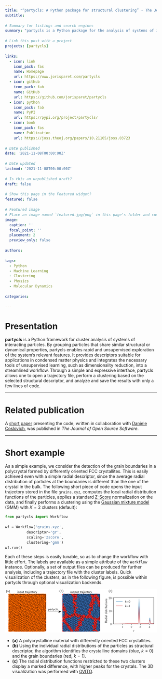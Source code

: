 ```yaml
---
title: "“partycls: A Python package for structural clustering” - The Journal of Open Source Software"
subtitle: 

# Summary for listings and search engines
summary: "partycls is a Python package for the analysis of systems of interacting particles using unsupervised machine learning methods. A paper on the code, written in collaboration with Daniele Coslovich, was just published in The Journal of Open Source Software."

# Link this post with a project
projects: [partycls]

links:
  - icon: link
    icon_pack: fas
    name: Homepage
    url: https://www.jorisparet.com/partycls
  - icon: github
    icon_pack: fab
    name: GitHub
    url: https://github.com/jorisparet/partycls
  - icon: python
    icon_pack: fab
    name: PyPI
    url: https://pypi.org/project/partycls/
  - icon: book
    icon_pack: fas
    name: Publication
    url: https://joss.theoj.org/papers/10.21105/joss.03723

# Date published
date: '2021-11-08T00:00:00Z'

# Date updated
lastmod: '2021-11-08T00:00:00Z'

# Is this an unpublished draft?
draft: false

# Show this page in the Featured widget?
featured: false

# Featured image
# Place an image named `featured.jpg/png` in this page's folder and customize its options here.
image:
  caption: ''
  focal_point: ''
  placement: 2
  preview_only: false

authors:

tags:
  - Python
  - Machine Learning
  - Clustering
  - Physics
  - Molecular Dynamics

categories:

---
```


# Presentation

**partycls** is a Python framework for cluster analysis of systems of interacting particles. By grouping particles that share similar structural or dynamical properties, partycls enables rapid and unsupervised exploration of the system’s relevant features. It provides descriptors suitable for applications in condensed matter physics and integrates the necessary tools of unsupervised learning, such as dimensionality reduction, into a streamlined workflow. Through a simple and expressive interface, partycls allows one to open a trajectory file, perform a clustering based on the selected structural descriptor, and analyze and save the results with only a few lines of code.

----------

# Related publication

A [short paper](https://joss.theoj.org/papers/10.21105/joss.03723) presenting the code, written in collaboration with [Daniele Coslovich](https://www2.units.it/daniele.coslovich/), was published in *The Journal of Open Source Software*.

----------

# Short example

As a simple example, we consider the detection of the grain boundaries in a polycrystal formed by differently oriented FCC crystallites. This is easily achieved even with a simple radial descriptor, since the average radial distribution of particles at the boundaries is different than the one of the crystal in the bulk. The following short piece of code opens the input trajectory stored in the file `grains.xyz`, computes the local radial distribution functions of the particles, applies a standard [Z-Score](https://en.wikipedia.org/wiki/Standard_score) normalization on the data, and finally performs a clustering using the [Gaussian mixture model](https://towardsdatascience.com/gaussian-mixture-models-explained-6986aaf5a95) (GMM) with $K = 2$ clusters (default):

```python
from partycls import Workflow

wf = Workflow('grains.xyz',
	      descriptor='gr',
	      scaling='zscore',
	      clustering='gmm')
wf.run()
```

Each of these steps is easily tunable, so as to change the workflow with little effort. The labels are available as a simple attribute of the `Workflow` instance. Optionally, a set of output files can be produced for further analysis, including a trajectory file with the cluster labels. Quick visualization of the clusters, as in the following figure, is possible within partycls through optional visualization backends.

![](grains.png)

* **(a)** A polycrystalline material with differently oriented FCC crystallites.
* **(b)** Using the individual radial distributions of the particles as structural descriptor, the algorithm identifies the crystalline domains (blue, $k = 0$) and the grain boundaries (red, $k = 1$).
* **(c)** The radial distribution functions restricted to these two clusters display a marked difference, with higher peaks for the crystals. The 3D visualization was performed with [OVITO](https://www.ovito.org/).